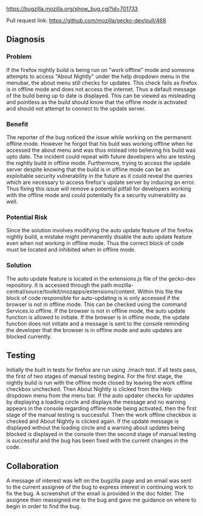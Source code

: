 https://bugzilla.mozilla.org/show_bug.cgi?id=701733

Pull request link:
https://github.com/mozilla/gecko-dev/pull/468

## Diagnosis
### Problem
If the firefox nightly build is being run on "work offline" mode and someone attempts to access "About Nightly" under the help dropdown menu in the menubar, the about menu still checks for updates. This check fails as firefox is in offline mode and does not access the internet. Thus a default message of the build being up to date is displayed. This can be viewed as misleading and pointless as the build should know that the offline mode is activated and should not attempt to connect to the update server.

### Benefit
The reporter of the bug noticed the issue while working on the permanent offline mode. However he forgot that his buld was working offline when he accessed the about menu and was thus mislead into believing his build was upto date. The incident could repeat with future developers who are testing the nightly build in offline mode. Furthermore, trying to access the update server despite knowing that the build is in offline mode can be an exploitable security vulnerability in the future as it could reveal the queries which are necessary to access firefox's update server by inducing an error. Thus fixing this issue will remove a potential pitfall for developers working with the offline mode and could potentially fix a security vulnerability as well. 

### Potential Risk
Since the solution involves modifying the auto update feature of the firefox nightly build, a mistake might permanently disable the auto update feature even when not working in offline mode. Thus the correct block of code must be located and inhibited when in offline mode.

### Solution
The auto update feature is located in the extensions.js file of the gecko-dev repository. It is accessed through the path mozilla-central/source/toolkit/mozapps/extensions/content. Within this file the block of code responsible for auto-updating is is only accessed if the browser is not in offline mode. This can be checked using the command Services.io.offline. If the browser is not in offline mode, the auto update function is allowed to initiate. If the browser is in offline mode, the update function does not initiate and a message is sent to the console reminding the developer that the browser is in offline mode and auto updates are blocked currently.

## Testing
Initially the built in tests for firefox are run using ./mach test. If all tests pass, the first of two stages of manual testing begins. For the first stage, the nightly build is run with the offline mode closed by leaving the work offline checkbox unchecked. Then About Nightly is clicked from the Help dropdown menu from the menu bar. If the auto updater checks for updates by displaying a loading circle and displays the message and no warning appears in the console regarding offline mode being activated, then the first stage of the manual testing is successful. Then the work offline checkbox is checked and About Nightly is clicked again. If the update message is displayed without the loading circle and a warning about updates being blocked is displayed in the console then the second stage of manual testing is successful and the bug has been fixed with the current changes in the code. 

## Collaboration
A message of interest was left on the bugzilla page and an email was sent to the current assignee of the bug to express interest in continuing work to fix the bug. A screenshot of the email is provided in the doc folder. The assignee then reassigned me to the bug and gave me guidance on where to begin in order to find the bug. 
